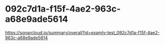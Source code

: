# 092c7d1a-f15f-4ae2-963c-a68e9ade5614
https://sonarcloud.io/summary/overall?id=examly-test_092c7d1a-f15f-4ae2-963c-a68e9ade5614

